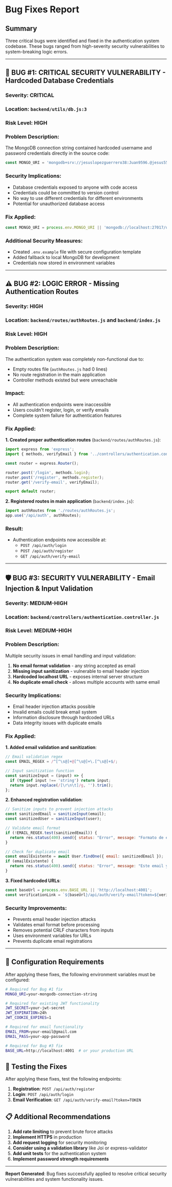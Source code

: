 # Bug Fixes Report

## Summary
Three critical bugs were identified and fixed in the authentication system codebase. These bugs ranged from high-severity security vulnerabilities to system-breaking logic errors.

---

## 🚨 BUG #1: CRITICAL SECURITY VULNERABILITY - Hardcoded Database Credentials

### **Severity**: CRITICAL
### **Location**: `backend/utils/db.js:3`
### **Risk Level**: HIGH

### **Problem Description**:
The MongoDB connection string contained hardcoded username and password credentials directly in the source code:
```javascript
const MONGO_URI = 'mongodb+srv://jesuslopezguerrero38:Juan9596.@jesus5599.15meuat.mongodb.net/usuariosDB?retryWrites=true&w=majority';
```

### **Security Implications**:
- Database credentials exposed to anyone with code access
- Credentials could be committed to version control
- No way to use different credentials for different environments
- Potential for unauthorized database access

### **Fix Applied**:
```javascript
const MONGO_URI = process.env.MONGO_URI || 'mongodb://localhost:27017/usuariosDB';
```

### **Additional Security Measures**:
- Created `.env.example` file with secure configuration template
- Added fallback to local MongoDB for development
- Credentials now stored in environment variables

---

## ⚠️ BUG #2: LOGIC ERROR - Missing Authentication Routes

### **Severity**: HIGH
### **Location**: `backend/routes/authRoutes.js` and `backend/index.js`
### **Risk Level**: HIGH

### **Problem Description**:
The authentication system was completely non-functional due to:
- Empty routes file (`authRoutes.js` had 0 lines)
- No route registration in the main application
- Controller methods existed but were unreachable

### **Impact**:
- All authentication endpoints were inaccessible
- Users couldn't register, login, or verify emails
- Complete system failure for authentication features

### **Fix Applied**:

**1. Created proper authentication routes** (`backend/routes/authRoutes.js`):
```javascript
import express from 'express';
import { methods, verifyEmail } from '../controllers/authentication.controller.js';

const router = express.Router();

router.post('/login', methods.login);
router.post('/register', methods.register);
router.get('/verify-email', verifyEmail);

export default router;
```

**2. Registered routes in main application** (`backend/index.js`):
```javascript
import authRoutes from './routes/authRoutes.js';
app.use('/api/auth', authRoutes);
```

### **Result**:
- Authentication endpoints now accessible at:
  - `POST /api/auth/login`
  - `POST /api/auth/register`
  - `GET /api/auth/verify-email`

---

## 🛡️ BUG #3: SECURITY VULNERABILITY - Email Injection & Input Validation

### **Severity**: MEDIUM-HIGH
### **Location**: `backend/controllers/authentication.controller.js`
### **Risk Level**: MEDIUM-HIGH

### **Problem Description**:
Multiple security issues in email handling and input validation:

1. **No email format validation** - any string accepted as email
2. **Missing input sanitization** - vulnerable to email header injection
3. **Hardcoded localhost URL** - exposes internal server structure
4. **No duplicate email check** - allows multiple accounts with same email

### **Security Implications**:
- Email header injection attacks possible
- Invalid emails could break email system
- Information disclosure through hardcoded URLs
- Data integrity issues with duplicate emails

### **Fix Applied**:

**1. Added email validation and sanitization**:
```javascript
// Email validation regex
const EMAIL_REGEX = /^[^\s@]+@[^\s@]+\.[^\s@]+$/;

// Input sanitization function
const sanitizeInput = (input) => {
  if (typeof input !== 'string') return input;
  return input.replace(/[\r\n\t]/g, '').trim();
};
```

**2. Enhanced registration validation**:
```javascript
// Sanitize inputs to prevent injection attacks
const sanitizedEmail = sanitizeInput(email);
const sanitizedUser = sanitizeInput(user);

// Validate email format
if (!EMAIL_REGEX.test(sanitizedEmail)) {
  return res.status(400).send({ status: "Error", message: "Formato de email inválido" });
}

// Check for duplicate email
const emailExistente = await User.findOne({ email: sanitizedEmail });
if (emailExistente) {
  return res.status(400).send({ status: "Error", message: "Este email ya está registrado" });
}
```

**3. Fixed hardcoded URLs**:
```javascript
const baseUrl = process.env.BASE_URL || 'http://localhost:4001';
const verificationLink = `${baseUrl}/api/auth/verify-email?token=${verificationToken}`;
```

### **Security Improvements**:
- Prevents email header injection attacks
- Validates email format before processing
- Removes potential CRLF characters from inputs
- Uses environment variables for URLs
- Prevents duplicate email registrations

---

## 🔧 Configuration Requirements

After applying these fixes, the following environment variables must be configured:

```bash
# Required for Bug #1 fix
MONGO_URI=your-mongodb-connection-string

# Required for existing JWT functionality
JWT_SECRET=your-jwt-secret
JWT_EXPIRATION=24h
JWT_COOKIE_EXPIRES=1

# Required for email functionality
EMAIL_FROM=your-email@gmail.com
EMAIL_PASS=your-app-password

# Required for Bug #3 fix
BASE_URL=http://localhost:4001  # or your production URL
```

## 🚀 Testing the Fixes

After applying these fixes, test the following endpoints:

1. **Registration**: `POST /api/auth/register`
2. **Login**: `POST /api/auth/login` 
3. **Email Verification**: `GET /api/auth/verify-email?token=TOKEN`

## 📋 Additional Recommendations

1. **Add rate limiting** to prevent brute force attacks
2. **Implement HTTPS** in production
3. **Add request logging** for security monitoring
4. **Consider using a validation library** like Joi or express-validator
5. **Add unit tests** for the authentication system
6. **Implement password strength requirements**

---

**Report Generated**: Bug fixes successfully applied to resolve critical security vulnerabilities and system functionality issues.